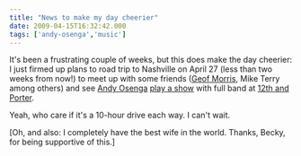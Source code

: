 ```yaml
---
title: "News to make my day cheerier"
date: 2009-04-15T16:32:42.000
tags: ['andy-osenga','music']
---
```


It's been a frustrating couple of weeks, but this does make the day cheerier: I just firmed up plans to road trip to Nashville on April 27 (less than two weeks from now!) to meet up with some friends ([Geof Morris](http://www.gfmorris.com), Mike Terry among others) and see [Andy Osenga](http://www.andyosenga.com) [play a show](http://upcoming.yahoo.com/event/2127580/) with full band at [12th and Porter](http://www.12thandporterlive.com).

Yeah, who care if it's a 10-hour drive each way. I can't wait.

\[Oh, and also: I completely have the best wife in the world. Thanks, Becky, for being supportive of this.\]
